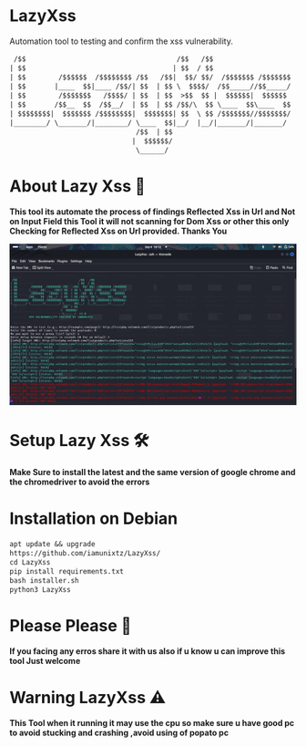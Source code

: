 # LazyXss
Automation tool to testing and confirm the xss vulnerability.

```
 /$$                                     /$$   /$$                   
| $$                                    | $$  / $$                   
| $$        /$$$$$$  /$$$$$$$$ /$$   /$$|  $$/ $$/  /$$$$$$$ /$$$$$$$
| $$       |____  $$|____ /$$/| $$  | $$ \  $$$$/  /$$_____//$$_____/
| $$        /$$$$$$$   /$$$$/ | $$  | $$  >$$  $$ |  $$$$$$|  $$$$$$ 
| $$       /$$__  $$  /$$__/  | $$  | $$ /$$/\  $$ \____  $$\____  $$
| $$$$$$$$|  $$$$$$$ /$$$$$$$$|  $$$$$$$| $$  \ $$ /$$$$$$$//$$$$$$$/
|________/ \_______/|________/ \____  $$|__/  |__/|_______/|_______/ 
                               /$$  | $$                             
                              |  $$$$$$/                             
                               \______/

```

# About Lazy Xss 📝
**This tool its automate the process of findings Reflected Xss in Url and Not on Input Field this Tool it will not scanning for Dom Xss or other this only Checking for Reflected Xss on Url provided. Thanks You**

![Lazy XSS](lazyxss.png)

# Setup Lazy Xss 🛠
**Make Sure to install the latest and the same version of google chrome and the chromedriver to avoid the errors**

# Installation on Debian
```
apt update && upgrade
https://github.com/iamunixtz/LazyXss/
cd LazyXss
pip install requirements.txt
bash installer.sh
python3 LazyXss
```
# Please Please 🤧
**If you facing any erros share it with us also if u know u can improve this tool Just welcome**


# Warning LazyXss ⚠️
**This Tool when it running it may use the cpu so make sure u have good pc to avoid stucking and crashing ,avoid using of popato pc**

